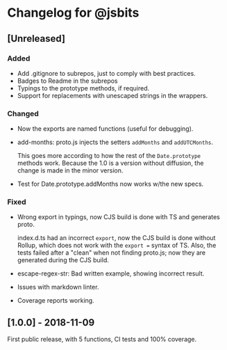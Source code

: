 # Changelog for @jsbits

## \[Unreleased]

### Added

- Add .gitignore to subrepos, just to comply with best practices.
- Badges to Readme in the subrepos
- Typings to the prototype methods, if required.
- Support for replacements with unescaped strings in the wrappers.

### Changed

- Now the exports are named functions (useful for debugging).

- add-months: proto.js injects the setters `addMonths` and `addUTCMonths`.

  This goes more according to how the rest of the `Date.prototype` methods work. Because the 1.0 is a version without diffusion, the change is made in the minor version.

- Test for Date.prototype.addMonths now works w/the new specs.

### Fixed

- Wrong export in typings, now CJS build is done with TS and generates proto.

  index.d.ts had an incorrect `export`, now the CJS build is done without Rollup, which does not work with the `export =` syntax of TS.
  Also, the tests failed after a "clean" when not finding proto.js; now they are generated during the CJS build.

- escape-regex-str: Bad written example, showing incorrect result.

- Issues with markdown linter.

- Coverage reports working.

## \[1.0.0] - 2018-11-09

First public release, with 5 functions, CI tests and 100% coverage.
